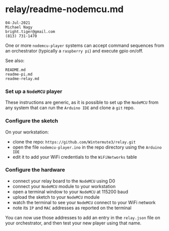 # relay/readme-nodemcu.md

```
04-Jul-2021
Michael Nagy
bright.tiger@gmail.com
(813) 731-1470
```

One or more `nodemcu-player` systems can accept command sequences from an orchestrator (typically a `raspberry pi`) and execute gpio on/off.

See also:

	README.md
	readme-pi.md
	readme-relay.md
### Set up a `NodeMCU` player

These instructions are generic, as it is possible to set up the `NodeMCU` from any system that can run the `Arduino IDE` and clone a `git` repo.

### Configure the sketch

On your workstation:

- clone the repo: `https://github.com/Wintermute3/relay.git`
- open the file `nodemcu-player.ino` in the repo directory using the `Arduino IDE`
- edit it to add your WiFi credentials to the `WiFiNetworks` table

### Configure the hardware

- connect your relay board to the `NodeMCU` using D0
- connect your `NodeMCU` module to your workstation
- open a terminal window to your `NodeMCU` at 115200 baud
- upload the sketch to your `NodeMCU` module
- watch the terminal to see your `NodeMCU` connect to your WiFi network
- note its `IP` and `MAC` addresses as reported on the terminal

You can now use those addresses to add an entry in the `relay.json` file on your orchestrator, and then test your new player using that name.
#
